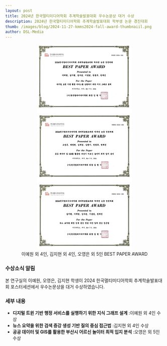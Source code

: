 ```yaml
---
layout: post 
title: 2024년 한국멀티미디어학회 추계학술발표대회 우수논문상 대거 수상
description: 2024년 한국멀티미디어학회 추계학술발표대회 학부생 논문 경진대회
thumb: /images/blog/2024-11-27-kmms2024-fall-award-thumbnaiil.png
author: DSL-Media
---
```


<div  align='center'>
<figure> 
    <img src="/images/blog/2024-11-27-kmms2024-fall-award.png" alt="멀티미디어" style="width:300px; height:auto;">
    <figcaption align='center'> 이예원 외 4인, 김지현 외 4인, 오영은 외 5인 BEST PAPER AWARD</figcaption>
</figure>
</div>

### 수상소식 알림

본 연구실의 이예원, 오영은, 김지현 학생이 2024 한국멀티미디어학회 추계학술발표대회 포스터세션에서 우수논문상을 대거 수상하였습니다.


### 세부 내용
- **디지털 트윈 기반 행정 서비스를 실행하기 위한 지식 그래프 설계** :이예원 외 4인 수상
- **뉴스 요약을 위한 검색 증강 생성 기반 질의 중심 접근법** :김지현 외 4인 수상
- **공공 데이터 및 GIS를 활용한 부산시 어르신 놀이터 최적 입지 분석** :오영은 외 5인 수상

